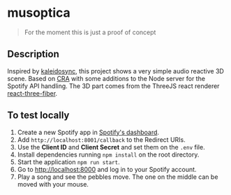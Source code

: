 # musoptica

> For the moment this is just a proof of concept 

## Description

Inspired by [kaleidosync](https://gitshub.com/zachwinter/kaleidosync), this project shows a very simple audio reactive 3D scene. Based on [CRA](https://github.com/facebook/create-react-app) with some additions to the Node server for the Spotify API handling. The 3D part comes from the ThreeJS react renderer [react-three-fiber](https://github.com/react-spring/react-three-fiber).

## To test locally
1. Create a new Spotify app in [Spotify's dashboard](https://developer.spotify.com/dashboard/).
2. Add `http://localhost:8001/callback` to the Redirect URIs.
3. Use the **Client ID** and **Client Secret** and set them on the `.env` file.
4. Install dependencies running `npm install` on the root directory.
5. Start the application `npm run start`.
6. Go to [http://localhost:8000](http://localhost:8000) and log in to your Spotify account.
7. Play a song and see the pebbles move. The one on the middle can be moved with your mouse.